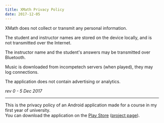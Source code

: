 ```yaml
---
title: XMath Privacy Policy
date: 2017-12-05
---
```


XMath does not collect or transmit any personal information.

The student and instructor names are stored on the device locally, and is not transmitted over the Internet.

The instructor name and the student's answers may be transmitted over Bluetooth.

Music is downloaded from incompetech servers (when played), they may log connections.

The application does not contain advertising or analytics.

*rev 0 - 5 Dec 2017*

---

This is the privacy policy of an Android application made for a course in my first year of university.  
You can download the application on the [Play Store](https://play.google.com/store/apps/details?id=appinventor.ai_humaid_andr.XMath&hl=en_US) ([project page](/projects/xmath)).  
